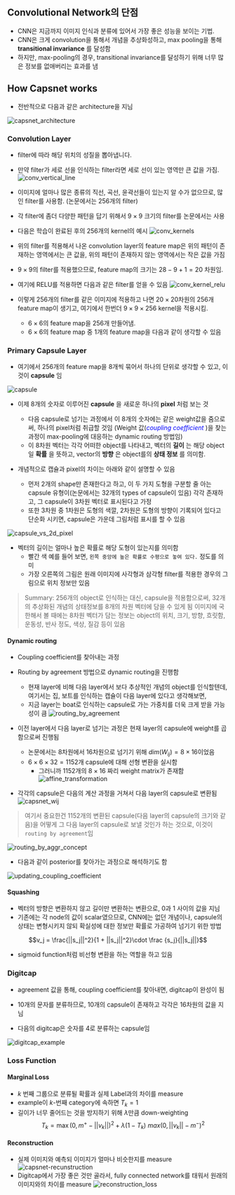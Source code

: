 ## Convolutional Network의 단점

* CNN은 지금까지 이미지 인식과 분류에 있어서 가장 좋은 성능을 보이는 기법.
* CNN은 크게 convolution을 통해서 개념을 추상화성하고, max pooling을 통해 **transitional invariance** 를 달성함
* 하지만, max-pooling의 경우, transitional invariance를 달성하기 위해 너무 많은 정보를 없애버리는 효과를 냄


## How Capsnet works
 * 전반적으로 다음과 같은 architecture을 지님

![capsnet_architecture](./assets/capsnet_architecture.png)


### Convolution Layer
 * filter에 따라 해당 위치의 성질을 뽑아냅니다.
 * 만약 filter가 세로 선을 인식하는 filter라면 세로 선이 있는 영역만 큰 값을 가짐.
![conv_vertical_line](./assets/conv_vertical_line.png)

 * 이미지에 얼마나 많은 종류의 직선, 곡선, 윤곽선들이 있는지 알 수가 없으므로, 많인 filter를 사용함. (논문에서는 256개의 filter)
 * 각 filter에 좀더 다양한 패턴을 답기 위해서 $9\times 9$ 크기의 filter를 논문에서는 사용
 * 다음은 학습이 완료된 후의 256개의 kernel의 예시
![conv_kernels](./assets/conv_kernels.png)

 * 위의 filter를 적용해서 나온 convolution layer의 feature map은 위의 패턴이 존재하는 영역에서는 큰 값을, 위의 패턴이 존재하지 않는 영역에서는 작은 값을 가짐

 * $9\times 9$의 filter를 적용했으므로, feature map의 크기는 $28 - 9 + 1 =20$ 차원임.
 * 여기에 RELU를 적용하면 다음과 같은 filter를 얻을 수 있음
![conv_kernel_relu](./assets/conv_kernel_relu.png)

 * 이렇게 256개의 filter를 같은 이미지에 적용하고 나면 $20\times 20$차원의 256개 feature map이 생기고, 여기에서 한번더 $9\times 9 \times 256$ kernel을 적용시킴.
   - $6 \times 6$의 feature map을 256개 만들어냄.
   - $6 \times 6$의 feature map 중 1개의 feature map을 다음과 같이 생각할 수 있음

### Primary Capsule Layer

* 여기에서 256개의 feature map을 8개씩 묶어서 하나의 단위로 생각할 수 있고, 이것이 **capsule** 임

![capsule](./assets/capsule.png)


* 이제 8개의 숫자로 이루어진 **capsule** 을 새로운 하나의 **pixel** 처럼 보는 것
  - 다음 capsule로 넘기는 과정에서 이 8개의 숫자에는 같은 weight값을 줌으로써, 하나의 pixel처럼 취급할 것임 (Weight 값(*<font color = 'blue'>coupling coefficient</font>* )을 찾는 과정이 max-pooling에 대응하는 dynamic routing 방법임)
  - 이 8차원 벡터는 각각 어떠한 object를 나타내고, 벡터의 **길이** 는 해당 object일 **확률** 을 뜻하고, vector의 **방향** 은 object를의 **상태 정보** 를 의미함.

* 개념적으로 캡슐과 pixel의 차이는 아래와 같이 설명할 수 있음
  - 먼저 2개의 shape만 존재한다고 하고, 이 두 가지 도형을 구분할 줄 아는 capsule 유형이(논문에서는 32개의 types of capsule이 있음) 각각 존재하고, 그 capsule이 3차원 벡터로 표시된다고 가정
  -  또한 3차원 중 1차원은 도형의 색깔, 2차원은 도형의 방향이 기록되어 있다고 단순화 시키면, capsule은 가운데 그림처럼 표시를 할 수 있음

![capsule_vs_2d_pixel](./assets/capsule_vs_2d_pixel.png)
* 벡터의 길이는 얼마나 높은 확률로 해당 도형이 있는지를 의미함
  - 빨간 색 예를 들어 보면, `왼쪽 중앙에 높은 확률로 수평으로 놓여 있다.` 정도를 의미
  - 가장 오른쪽의 그림은 원래 이미지에 사각형과 삼각형 filter를 적용한 경우의 그림으로 위치 정보만 있음

> Summary: 256개의 object로 인식하는 대신, capsule을 적용함으로써, 32개의 추상화된 개념의 상태정보를 8개의 차원 벡터에 담을 수 있게 됨
> 이미지에 국한해서 볼 때에는 8차원 벡터가 담는 정보는 object의 위치, 크기, 방향, 흐릿함, 운동성, 반사 정도, 색상, 질감 등이 있음


#### Dynamic routing
* Coupling coefficient를 찾아내는 과정
* Routing by agreement 방법으로 dynamic routing을 진행함
  - 현재 layer에 비해 다음 layer에서 보다 추상적인 개념의 object를 인식할텐데, 여기서는 집, 보트를 인식하는 캡슐이 다음 layer에 있다고 생각해보면,
  - 지금 layer는 boat로 인식하는 capsule로 가는 가중치를 더욱 크게 받을 가능성이 큼
![routing_by_agreement](./assets/routing_by_agreement.png)

* 이전 layer에서 다음 layer로 넘기는 과정은 현재 layer의 capsule에 weight를 곱함으로써 진행됨
  - 논문에서는 8차원에서 16차원으로 넘기기 위해 $dim(W_{ij}) = 8 \times 16$이었음
  - $6 \times 6 \times 32 = 1152$개 capsule에 대해 선형 변환을 실시함
    - 그러니까 1152개의 $8 \times 16$ 짜리 weight matrix가 존재함
![affine_transformation](./assets/affine_transformation.png)

* 각각의 capsule은 다음의 계산 과정을 거쳐서 다음 layer의 capsule로 변환됨
![capsnet_wij](./assets/capsnet_wij.png)

> 여기서 중요한건 1152개의 변환된 capsule(다음 layer의 capsule의 크기와 같음)을 어떻게 그 다음 layer의 capsule로 보낼 것인가 하는 것으로, 이것이 `routing by agreement`임


![routing_by_aggr_concept](./assets/routing_by_aggr_concept.png)

* 다음과 같이 posterior를 찾아가는 과정으로 해석하기도 함

![updating_coupling_coefficient](/assets/updating_coupling_coefficient.png)

#### Squashing

* 벡터의 방향은 변환하지 않고 길이만 변환하는 변환으로, 0과 1 사이의 값을 지님
* 기존에는 각 node의 값이 scalar였으므로, CNN에는 없던 개념이나, capsule의 상태는 변형시키지 않되 확실성에 대한 정보만 확률로 가공하여 넘기기 위한 방법


$$v_j = \frac{||s_j||^2}{1 + ||s_j||^2}\cdot \frac {s_j}{||s_j||}$$

* sigmoid function처럼 비선형 변환을 하는 역할을 하고 있음


### Digitcap

* agreement 값을 통해, coupling coefficient를 찾아내면, digitcap이 완성이 됨

* 10개의 문자를 분류하므로, 10개의 capsule이 존재하고 각각은 16차원의 값을 지님

* 다음의 digitcap은 숫자를 4로 분류하는 capsule임

![digitcap_example](/assets/digitcap_example.png)
### Loss Function

#### Marginal Loss
* $k$ 번째 그룹으로 분류될 확률과 실제 Label과의 차이를 measure
* example이 $k$-번째 category에 속하면 $T_k =1$
* 길이가 너무 줄어드는 것을 방지하기 위해 $\lambda$만큼 down-weighting
$$ T_k = \max(0, m^+ - ||v_k||)^2 + \lambda (1 - T_k)\ max(0, ||v_k|| -m^-)^2$$

#### Reconstruction
* 실제 이미지와 예측되 이미지가 얼마나 비슷한지를 measure
![capsnet-recunstruction](./assets/capsnet-recunstruction.png)
* Digitcap에서 가장 좋은 것만 골라서, fully connected network를 태워서 원래의 이미지와의 차이를 measure
![reconstruction_loss](/assets/reconstruction_loss.png)
